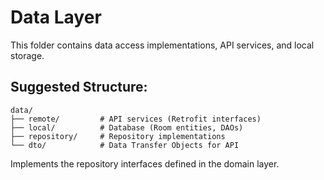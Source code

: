 # Data Layer

This folder contains data access implementations, API services, and local storage.

## Suggested Structure:
```
data/
├── remote/         # API services (Retrofit interfaces)
├── local/          # Database (Room entities, DAOs)
├── repository/     # Repository implementations
└── dto/            # Data Transfer Objects for API
```

Implements the repository interfaces defined in the domain layer.